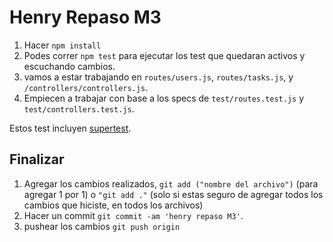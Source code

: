 # Henry Repaso M3

1. Hacer `npm install`
2. Podes correr `npm test` para ejecutar los test que quedaran activos y escuchando cambios.
3. vamos a estar trabajando en `routes/users.js`, `routes/tasks.js`, y `/controllers/controllers.js`.
4. Empiecen a trabajar con base a los specs de `test/routes.test.js` y `test/controllers.test.js`. 

Estos test incluyen [supertest](https://github.com/visionmedia/supertest).

## Finalizar

1. Agregar los cambios realizados, `git add ("nombre del archivo")` (para agregar 1 por 1) o `"git add ."` (solo si estas seguro de agregar todos los cambios que hiciste, en todos los archivos) 
2. Hacer un commit `git commit -am 'henry repaso M3'`.
3. pushear los cambios `git push origin`



